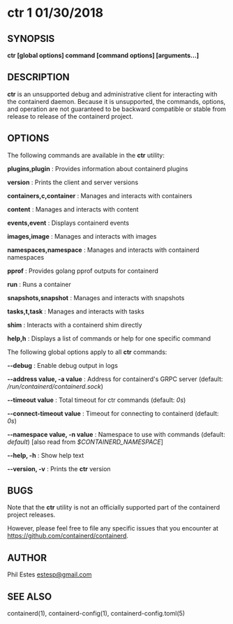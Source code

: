 # ctr 1 01/30/2018

## SYNOPSIS

**ctr [global options] command [command options] [arguments...]**

## DESCRIPTION

**ctr** is an unsupported debug and administrative client for interacting
with the containerd daemon. Because it is unsupported, the commands,
options, and operation are not guaranteed to be backward compatible or
stable from release to release of the containerd project.

## OPTIONS

The following commands are available in the **ctr** utility:

**plugins,plugin**
: Provides information about containerd plugins

**version**
: Prints the client and server versions

**containers,c,container**
: Manages and interacts with containers

**content**
: Manages and interacts with content

**events,event**
: Displays containerd events

**images,image**
: Manages and interacts with images

**namespaces,namespace**
: Manages and interacts with containerd namespaces

**pprof**
: Provides golang pprof outputs for containerd

**run**
: Runs a container

**snapshots,snapshot**
: Manages and interacts with snapshots

**tasks,t,task**
: Manages and interacts with tasks

**shim**
: Interacts with a containerd shim directly

**help,h**
: Displays a list of commands or help for one specific command

The following global options apply to all **ctr** commands:

**--debug**
: Enable debug output in logs

**--address value, -a value**
: Address for containerd's GRPC server (default: */run/containerd/containerd.sock*)

**--timeout value**
: Total timeout for ctr commands (default: *0s*)

**--connect-timeout value**
: Timeout for connecting to containerd (default: *0s*)

**--namespace value, -n value**
: Namespace to use with commands (default: *default*) [also read from *$CONTAINERD_NAMESPACE*]

**--help, -h**
: Show help text

**--version, -v**
: Prints the **ctr** version

## BUGS

Note that the **ctr** utility is not an officially supported part of the
containerd project releases.

However, please feel free to file any specific issues that you encounter at
https://github.com/containerd/containerd.

## AUTHOR

Phil Estes <estesp@gmail.com>

## SEE ALSO

containerd(1), containerd-config(1), containerd-config.toml(5)
